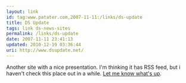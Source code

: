 ```yaml
---
layout: link
id: tag:www.patater.com,2007-11-11:/links/ds-update
title: DS Update
tags: link ds-news-sites
permalink: /links/ds-update
date: 2007-11-11 23:41:13
updated: 2010-12-19 03:36:44
uri: http://www.dsupdate.net/
---
```

Another site with a nice presentation. I'm thinking it has RSS feed, but i
haven't check this place out in a while. <a href="/contact">Let me know what's
up</a>.

